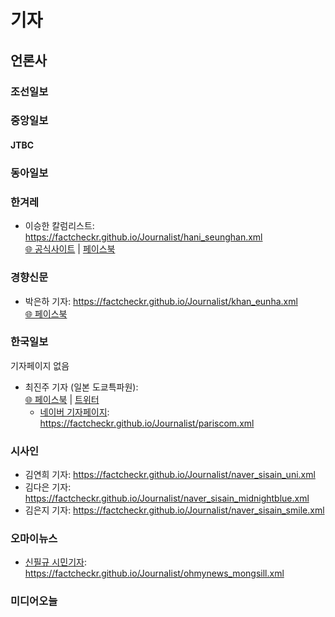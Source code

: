 # 기자

## 언론사

### 조선일보

### 중앙일보
  #### JTBC


### 동아일보

### 한겨레
  - 이승한 칼럼리스트: https://factcheckr.github.io/Journalist/hani_seunghan.xml  
      [🌐 공식사이트](https://iamtintin.net/) | [페이스북](https://www.facebook.com/seunghan.rhie)

### 경향신문
  - 박은하 기자: https://factcheckr.github.io/Journalist/khan_eunha.xml  
    [🌐 페이스북](https://www.facebook.com/eunha.park.9406)

### 한국일보
기자페이지 없음
  - 최진주 기자 (일본 도쿄특파원):  
    [🌐 페이스북](https://www.facebook.com/pariscom) | [트위터](https://twitter.com/pariscom)
    - [네이버 기자페이지](https://media.naver.com/journalist/469/12963): https://factcheckr.github.io/Journalist/pariscom.xml  
    

### 시사인
  - 김연희 기자: https://factcheckr.github.io/Journalist/naver_sisain_uni.xml
  - 김다은 기자: https://factcheckr.github.io/Journalist/naver_sisain_midnightblue.xml
  - 김은지 기자: https://factcheckr.github.io/Journalist/naver_sisain_smile.xml

### 오마이뉴스
  - [신필규 시민기자](http://star.ohmynews.com/NWS_Web/Mobile/i_Room/articles/news_list.aspx?MEM_CD=00701855): https://factcheckr.github.io/Journalist/ohmynews_mongsill.xml
 
### 미디어오늘
